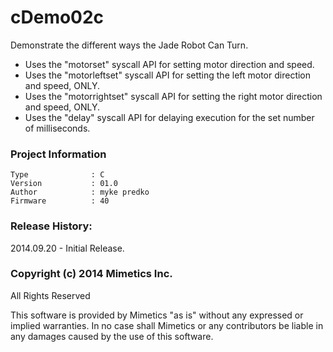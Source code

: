 cDemo02c
========

Demonstrate the different ways the Jade Robot Can Turn.  

- Uses the "motorset" syscall API for setting motor direction and speed.  
- Uses the "motorleftset" syscall API for setting the left motor direction and speed, ONLY.
- Uses the "motorrightset" syscall API for setting the right  motor direction and speed, ONLY.
- Uses the "delay" syscall API for delaying execution for the set number of milliseconds.  

### Project Information
```
Type              : C
Version           : 01.0
Author            : myke predko
Firmware          : 40
```


### Release History:
2014.09.20 - Initial Release.

### Copyright (c) 2014 Mimetics Inc.
All Rights Reserved

This software is provided by Mimetics "as is" without any expressed or implied warranties.  In no case shall Mimetics or any contributors be liable in any damages caused by the use of this software.  
